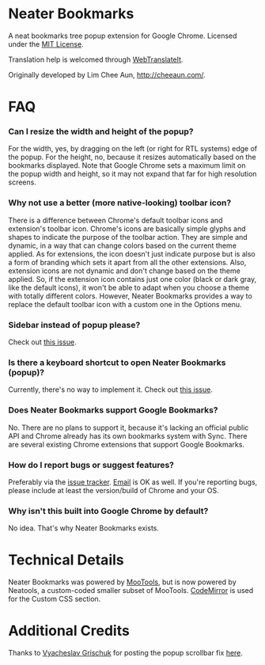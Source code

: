 # Neater Bookmarks

A neat bookmarks tree popup extension for Google Chrome. Licensed under the [MIT License](http://www.opensource.org/licenses/mit-license.php).

Translation help is welcomed through [WebTranslateIt](https://webtranslateit.com/en/projects/4222-Neater-Bookmarks).

Originally developed by Lim Chee Aun, http://cheeaun.com/.

# FAQ

### Can I resize the width and height of the popup?

For the width, yes, by dragging on the left (or right for RTL systems) edge of the popup. For the height, no, because it resizes automatically based on the bookmarks displayed. Note that Google Chrome sets a maximum limit on the popup width and height, so it may not expand that far for high resolution screens.

### Why not use a better (more native-looking) toolbar icon?

There is a difference between Chrome's default toolbar icons and extension's toolbar icon. Chrome's icons are basically simple glyphs and shapes to indicate the purpose of the toolbar action. They are simple and dynamic, in a way that can change colors based on the current theme applied. As for extensions, the icon doesn't just indicate purpose but is also a form of branding which sets it apart from all the other extensions. Also, extension icons are not dynamic and don't change based on the theme applied. So, if the extension icon contains just one color (black or dark gray, like the default icons), it won't be able to adapt when you choose a theme with totally different colors. However, Neater Bookmarks provides a way to replace the default toolbar icon with a custom one in the Options menu.

### Sidebar instead of popup please?

Check out [this issue](http://crbug.com/51084).

### Is there a keyboard shortcut to open Neater Bookmarks (popup)?

Currently, there's no way to implement it. Check out [this issue](http://crbug.com/27702).

### Does Neater Bookmarks support Google Bookmarks?

No. There are no plans to support it, because it's lacking an official public API and Chrome already has its own bookmarks system with Sync. There are several existing Chrome extensions that support Google Bookmarks.

### How do I report bugs or suggest features?

Preferably via the [issue tracker](https://github.com/evanshultz/neater-bookmarks/issues). [Email](neaterbookmarks@gmail.com) is OK as well. If you're reporting bugs, please include at least the version/build of Chrome and your OS.

### Why isn't this built into Google Chrome by default?

No idea. That's why Neater Bookmarks exists.

# Technical Details

Neater Bookmarks was powered by [MooTools](http://mootools.net/), but is now powered by Neatools, a custom-coded smaller subset of MooTools. [CodeMirror](http://codemirror.net/) is used for the Custom CSS section.

# Additional Credits

Thanks to [Vyacheslav Grischuk](https://plus.google.com/102311113806447158021) for posting the popup scrollbar fix [here](https://chrome.google.com/webstore/detail/pnbmhmngmdppipkoognikjonljicbhnl/reviews).